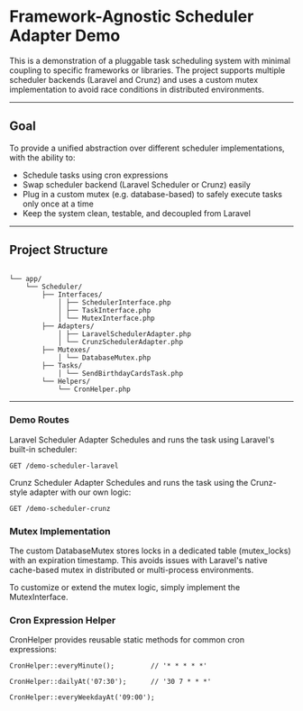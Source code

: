 # Framework-Agnostic Scheduler Adapter Demo

This is a demonstration of a pluggable task scheduling system with minimal coupling to specific frameworks or libraries. 
The project supports multiple scheduler backends (Laravel and Crunz) and uses a custom mutex implementation to avoid race conditions in distributed environments.

---

## Goal

To provide a unified abstraction over different scheduler implementations, with the ability to:

- Schedule tasks using cron expressions
- Swap scheduler backend (Laravel Scheduler or Crunz) easily
- Plug in a custom mutex (e.g. database-based) to safely execute tasks only once at a time
- Keep the system clean, testable, and decoupled from Laravel

---

## Project Structure

<pre lang="text"><code>
└── app/ 
    └── Scheduler/ 
        ├── Interfaces/ 
            │ ├── SchedulerInterface.php 
            │ ├── TaskInterface.php 
            │ └── MutexInterface.php 
        ├── Adapters/ 
            │ ├── LaravelSchedulerAdapter.php 
            │ └── CrunzSchedulerAdapter.php 
        ├── Mutexes/ 
            │ └── DatabaseMutex.php 
        ├── Tasks/ 
            │ └── SendBirthdayCardsTask.php 
        └── Helpers/ 
            └── CronHelper.php 
</code></pre>

---


### Demo Routes

Laravel Scheduler Adapter
Schedules and runs the task using Laravel's built-in scheduler:

`GET /demo-scheduler-laravel`

Crunz Scheduler Adapter
Schedules and runs the task using the Crunz-style adapter with our own logic:

`GET /demo-scheduler-crunz`

### Mutex Implementation

The custom DatabaseMutex stores locks in a dedicated table (mutex_locks) with an expiration timestamp.
This avoids issues with Laravel's native cache-based mutex in distributed or multi-process environments.

To customize or extend the mutex logic, simply implement the MutexInterface.

### Cron Expression Helper

CronHelper provides reusable static methods for common cron expressions:

`CronHelper::everyMinute();         // '* * * * *'`

`CronHelper::dailyAt('07:30');      // '30 7 * * *'`

`CronHelper::everyWeekdayAt('09:00');`

